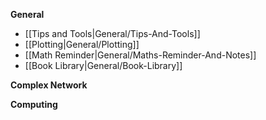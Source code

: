 **General**
* [[Tips and Tools|General/Tips-And-Tools]]
* [[Plotting|General/Plotting]]
* [[Math Reminder|General/Maths-Reminder-And-Notes]]
* [[Book Library|General/Book-Library]]

**Complex Network**

**Computing**
